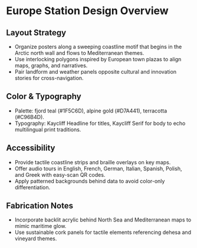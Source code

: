 # Europe Station Design Overview

## Layout Strategy
- Organize posters along a sweeping coastline motif that begins in the Arctic north wall and flows to Mediterranean themes.
- Use interlocking polygons inspired by European town plazas to align maps, graphs, and narratives.
- Pair landform and weather panels opposite cultural and innovation stories for cross-navigation.

## Color & Typography
- Palette: fjord teal (#1F5C6D), alpine gold (#D7A441), terracotta (#C96B4D).
- Typography: Kaycliff Headline for titles, Kaycliff Serif for body to echo multilingual print traditions.

## Accessibility
- Provide tactile coastline strips and braille overlays on key maps.
- Offer audio tours in English, French, German, Italian, Spanish, Polish, and Greek with easy-scan QR codes.
- Apply patterned backgrounds behind data to avoid color-only differentiation.

## Fabrication Notes
- Incorporate backlit acrylic behind North Sea and Mediterranean maps to mimic maritime glow.
- Use sustainable cork panels for tactile elements referencing dehesa and vineyard themes.
